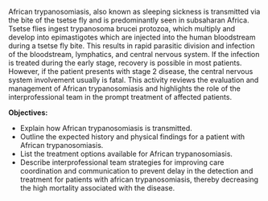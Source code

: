 African trypanosomiasis, also known as sleeping sickness is transmitted via the bite of the tsetse fly and is predominantly seen in subsaharan Africa. Tsetse flies ingest trypanosoma brucei protozoa, which multiply and develop into epimastigotes which are injected into the human bloodstream during a tsetse fly bite. This results in rapid parasitic division and infection of the bloodstream, lymphatics, and central nervous system. If the infection is treated during the early stage, recovery is possible in most patients. However, if the patient presents with stage 2 disease, the central nervous system involvement usually is fatal. This activity reviews the evaluation and management of African trypanosomiasis and highlights the role of the interprofessional team in the prompt treatment of affected patients.

**Objectives:**
- Explain how African trypanosomiasis is transmitted.
- Outline the expected history and physical findings for a patient with African trypanosomiasis.
- List the treatment options available for African trypanosomiasis.
- Describe interprofessional team strategies for improving care coordination and communication 
to prevent delay in the detection and treatment for patients with african trypanosomiasis, thereby decreasing the high mortality associated with the disease.